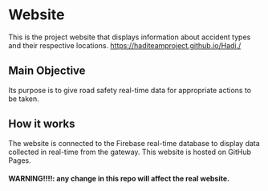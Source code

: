 # Website 
This is the project website that displays information about accident types and their respective locations.
https://haditeamproject.github.io/Hadi./
## Main Objective
Its purpose is to give road safety real-time data for appropriate actions to be taken. 

## How it works
The website is connected to the Firebase real-time database to display data collected in real-time from the gateway. This website is hosted on GitHub Pages.
#### WARNING!!!!: any change in this repo will affect the real website.
